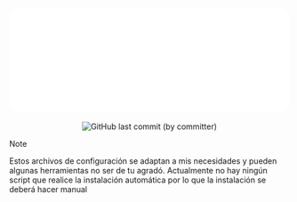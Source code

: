 <div align="center">

<kbd style="background: none; border: none; box-shadow: none;"><img src="./dotfiles.svg" alt="DotFiles"  style="border-radius: 20px; " /></kbd>
</div>

<div align="Center">

![GitHub last commit (by committer)](https://img.shields.io/github/last-commit/Ruanmiga/Dotfiles?style=for-the-badge&logo=Git&logoColor=%23FFFFFF&label=%C3%9Altimo%20Commit&labelColor=212121&color=%23fdf9c4)

</div>

> [!NOTE]
> Estos archivos de configuración se adaptan a mis necesidades y pueden algunas herramientas no ser de tu agradó.
> Actualmente no hay ningún script que realice la instalación automática por lo que la instalación se deberá hacer manual

